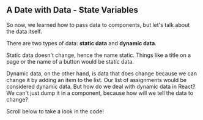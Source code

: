 ## A Date with Data - State Variables

So now, we learned how to pass data to components, but let's talk about the data itself.

There are two types of data: **static data** and **dynamic data**.

Static data doesn't change, hence the name static. Things like a title on a page or the name of a button would be static data.

Dynamic data, on the other hand, is data that does change because we can change it by adding an item to the list. Our list of assignments would be considered dynamic data. But how do we deal with dynamic data in React? We can't just dump it in a component, because how will we tell the data to change?


Scroll below to take a look in the code!
